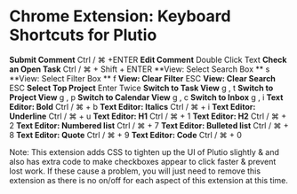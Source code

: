 # Chrome Extension: Keyboard Shortcuts for Plutio

**Submit Comment**	Ctrl / ⌘ +ENTER
**Edit Comment**	Double Click Text
**Check an Open Task**	Ctrl / ⌘ + Shift + ENTER
**View: Select Search Box **	s
**View: Select Filter Box ** 	f
**View: Clear Filter**	ESC
**View: Clear Search**	ESC
**Select Top Project**	Enter Twice
**Switch to Task View**	g , t
**Switch to Project View**	g , p
**Switch to Calendar View**	g , c
**Switch to Inbox**	g , i
**Text Editor: Bold**	Ctrl / ⌘ + b
**Text Editor: Italics**	Ctrl / ⌘ + i
**Text Editor: Underline**	Ctrl / ⌘ + u
**Text Editor: H1**	Ctrl / ⌘ + 1
**Text Editor: H2**	Ctrl / ⌘ + 2
**Text Editor: Numbered list**	Ctrl / ⌘ + 7
**Text Editor: Bulleted list**	Ctrl / ⌘ + 8
**Text Editor: Quote**	Ctrl / ⌘ + 9
**Text Editor: Code**	Ctrl / ⌘ + 0

Note: This extension adds CSS to tighten up the UI of Plutio slightly & and also has extra code to make checkboxes appear to click faster & prevent lost work. If these cause a problem, you will just need to remove this extension as there is no on/off for each aspect of this extension at this time.